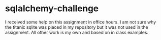 # sqlalchemy-challenge

I received some help on this assignment in office hours. I am not sure why the titanic sqlite was placed in my repository but it was not used in the assignment. All other work is my own and based on in class examples.
